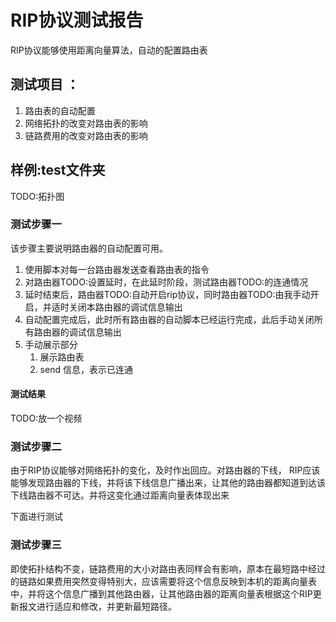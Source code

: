 # RIP协议测试报告

RIP协议能够使用距离向量算法，自动的配置路由表

## 测试项目 ：

1. 路由表的自动配置
1. 网络拓扑的改变对路由表的影响
1. 链路费用的改变对路由表的影响


## 样例:test文件夹

TODO:拓扑图

### 测试步骤一

该步骤主要说明路由器的自动配置可用。

1. 使用脚本对每一台路由器发送查看路由表的指令
1. 对路由器TODO:设置延时，在此延时阶段，测试路由器TODO:的连通情况
1. 延时结束后，路由器TODO:自动开启rip协议，同时路由器TODO:由我手动开启，并适时关闭本路由器的调试信息输出
1. 自动配置完成后，此时所有路由器的自动脚本已经运行完成，此后手动关闭所有路由器的调试信息输出
1. 手动展示部分
    1. 展示路由表
    1. send 信息，表示已连通

#### 测试结果

TODO:放一个视频

### 测试步骤二

由于RIP协议能够对网络拓扑的变化，及时作出回应。对路由器的下线， RIP应该能够发现路由器的下线，并将该下线信息广播出来，让其他的路由器都知道到达该下线路由器不可达。并将这变化通过距离向量表体现出来

下面进行测试


### 测试步骤三

即使拓扑结构不变，链路费用的大小对路由表同样会有影响，原本在最短路中经过的链路如果费用突然变得特别大，应该需要将这个信息反映到本机的距离向量表中，并将这个信息广播到其他路由器，让其他路由器的距离向量表根据这个RIP更新报文进行适应和修改，并更新最短路径。





